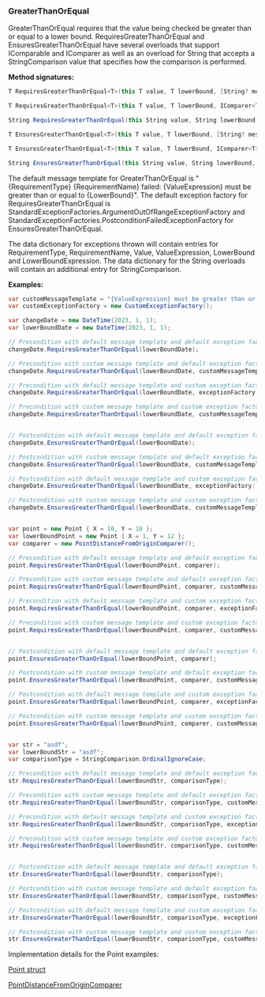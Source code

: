 ### GreaterThanOrEqual

GreaterThanOrEqual requires that the value being checked be greater than or
equal to a lower bound. RequiresGreaterThanOrEqual and EnsuresGreaterThanOrEqual
have several overloads that support IComparable<T> and IComparer<T> as well as 
an overload for String that accepts a StringComparison value that specifies how 
the comparison is performed.

**Method signatures:**
```C#
T RequiresGreaterThanOrEqual<T>(this T value, T lowerBound, [String? messageTemplate = null], [IExceptionFactory? exceptionFactory = null], [String? valueExpression = null], [String? lowerBoundExpression = null]) where T : IComparable<T>

T RequiresGreaterThanOrEqual<T>(this T value, T lowerBound, IComparer<T> comparer, [String? messageTemplate = null], [IExceptionFactory? exceptionFactory = null], [String? valueExpression = null], [String? lowerBoundExpression = null])

String RequiresGreaterThanOrEqual(this String value, String lowerBound, StringComparison comparisonType, [String? messageTemplate = null], [IExceptionFactory? exceptionFactory = null], [String? valueExpression = null], [String? lowerBoundExpression = null])

T EnsuresGreaterThanOrEqual<T>(this T value, T lowerBound, [String? messageTemplate = null], [IExceptionFactory? exceptionFactory = null], [String? valueExpression = null], [String? lowerBoundExpression = null]) where T : IComparable<T>

T EnsuresGreaterThanOrEqual<T>(this T value, T lowerBound, IComparer<T> comparer, [String? messageTemplate = null], [IExceptionFactory? exceptionFactory = null], [String? valueExpression = null], [String? lowerBoundExpression = null])

String EnsuresGreaterThanOrEqual(this String value, String lowerBound, StringComparison comparisonType, [String? messageTemplate = null], [IExceptionFactory? exceptionFactory = null], [String? valueExpression = null], [String? lowerBoundExpression = null])
```

The default message template for GreaterThanOrEqual is "{RequirementType} {RequirementName} failed: {ValueExpression} must be greater than or equal to {LowerBound}".
The default exception factory for RequiresGreaterThanOrEqual is StandardExceptionFactories.ArgumentOutOfRangeExceptionFactory
and StandardExceptionFactories.PostconditionFailedExceptionFactory for 
EnsuresGreaterThanOrEqual.

The data dictionary for exceptions thrown will contain entries for RequirementType,
RequirementName, Value, ValueExpression, LowerBound and LowerBoundExpression. The 
data dictionary for the String overloads will contain an additional entry for 
StringComparison.

**Examples:**
```C#
var customMessageTemplate = "{ValueExpression} must be greater than or equal to {LowerBound}";
var customExceptionFactory = new CustomExceptionFactory();

var changeDate = new DateTime(2023, 1, 1);
var lowerBoundDate = new DateTime(2023, 1, 1);

// Precondition with default message template and default exception factory.
changeDate.RequiresGreaterThanOrEqual(lowerBoundDate);

// Precondition with custom message template and default exception factory.
changeDate.RequiresGreaterThanOrEqual(lowerBoundDate, customMessageTemplate);

// Precondition with default message template and custom exception factory.
changeDate.RequiresGreaterThanOrEqual(lowerBoundDate, exceptionFactory: customExceptionFactory);

// Precondition with custom message template and custom exception factory.
changeDate.RequiresGreaterThanOrEqual(lowerBoundDate, customMessageTemplate, customExceptionFactory);


// Postcondition with default message template and default exception factory.
changeDate.EnsuresGreaterThanOrEqual(lowerBoundDate);

// Postcondition with custom message template and default exception factory.
changeDate.EnsuresGreaterThanOrEqual(lowerBoundDate, customMessageTemplate);

// Postcondition with default message template and custom exception factory.
changeDate.EnsuresGreaterThanOrEqual(lowerBoundDate, exceptionFactory: customExceptionFactory);

// Postcondition with custom message template and custom exception factory.
changeDate.EnsuresGreaterThanOrEqual(lowerBoundDate, customMessageTemplate, customExceptionFactory);


var point = new Point { X = 10, Y = 10 };
var lowerBoundPoint = new Point { X = 1, Y = 12 };
var comparer = new PointDistanceFromOriginComparer();

// Precondition with default message template and default exception factory.
point.RequiresGreaterThanOrEqual(lowerBoundPoint, comparer);

// Precondition with custom message template and default exception factory.
point.RequiresGreaterThanOrEqual(lowerBoundPoint, comparer, customMessageTemplate);

// Precondition with default message template and custom exception factory.
point.RequiresGreaterThanOrEqual(lowerBoundPoint, comparer, exceptionFactory: customExceptionFactory);

// Precondition with custom message template and custom exception factory.
point.RequiresGreaterThanOrEqual(lowerBoundPoint, comparer, customMessageTemplate, customExceptionFactory);


// Postcondition with default message template and default exception factory.
point.EnsuresGreaterThanOrEqual(lowerBoundPoint, comparer);

// Postcondition with custom message template and default exception factory.
point.EnsuresGreaterThanOrEqual(lowerBoundPoint, comparer, customMessageTemplate);

// Postcondition with default message template and custom exception factory.
point.EnsuresGreaterThanOrEqual(lowerBoundPoint, comparer, exceptionFactory: customExceptionFactory);

// Postcondition with custom message template and custom exception factory.
point.EnsuresGreaterThanOrEqual(lowerBoundPoint, comparer, customMessageTemplate, customExceptionFactory);


var str = "asdf";
var lowerBoundStr = "asdf";
var comparisonType = StringComparison.OrdinalIgnoreCase;

// Precondition with default message template and default exception factory.
str.RequiresGreaterThanOrEqual(lowerBoundStr, comparisonType);

// Precondition with custom message template and default exception factory.
str.RequiresGreaterThanOrEqual(lowerBoundStr, comparisonType, customMessageTemplate);

// Precondition with default message template and custom exception factory.
str.RequiresGreaterThanOrEqual(lowerBoundStr, comparisonType, exceptionFactory: customExceptionFactory);

// Precondition with custom message template and custom exception factory.
str.RequiresGreaterThanOrEqual(lowerBoundStr, comparisonType, customMessageTemplate, customExceptionFactory);


// Postcondition with default message template and default exception factory.
str.EnsuresGreaterThanOrEqual(lowerBoundStr, comparisonType);

// Postcondition with custom message template and default exception factory.
str.EnsuresGreaterThanOrEqual(lowerBoundStr, comparisonType, customMessageTemplate);

// Postcondition with default message template and custom exception factory.
str.EnsuresGreaterThanOrEqual(lowerBoundStr, comparisonType, exceptionFactory: customExceptionFactory);

// Postcondition with custom message template and custom exception factory.
str.EnsuresGreaterThanOrEqual(lowerBoundStr, comparisonType, customMessageTemplate, customExceptionFactory);
```

Implementation details for the Point examples:

[Point struct](/DbC.Net.TestAndExampleResources/Point.cs)

[PointDistanceFromOriginComparer](/DbC.Net.TestAndExampleResources/PointDistanceFromOriginComparer.cs)
